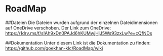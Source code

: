 # RoadMap

##Dateien
Die Dateien wurden aufgrund der einzelnen Dateidimensionen auf OneDrive verschoben.
Der Link zum OneDrive: https://1drv.ms/f/s!Ah9xDn0PAJd6hKUMwjHjJ5Ws93zxLw?e=cQfNDs

##Dokumentation
Unter diesem Link ist die Dokumentation zu finden: https://github.com/goekhan-klc/RoadMap/wiki

